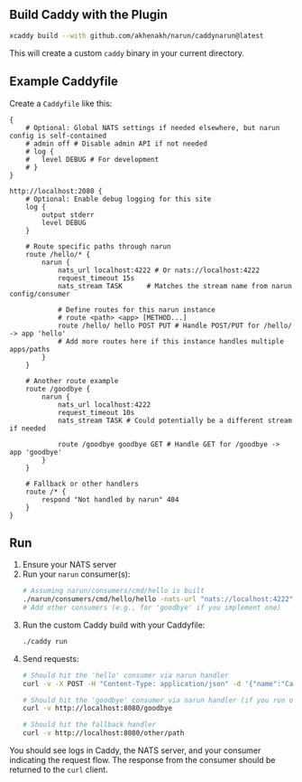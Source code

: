## Build Caddy with the Plugin



```sh
xcaddy build --with github.com/akhenakh/narun/caddynarun@latest
```

This will create a custom `caddy` binary in your current directory.

## Example Caddyfile

Create a `Caddyfile` like this:

```caddyfile
{
	# Optional: Global NATS settings if needed elsewhere, but narun config is self-contained
	# admin off # Disable admin API if not needed
	# log {
	#  	level DEBUG # For development
	# }
}

http://localhost:2080 {
	# Optional: Enable debug logging for this site
	log {
	 	output stderr
	 	level DEBUG
	}

	# Route specific paths through narun
	route /hello/* {
		narun {
			nats_url localhost:4222 # Or nats://localhost:4222
			request_timeout 15s
			nats_stream TASK      # Matches the stream name from narun config/consumer

			# Define routes for this narun instance
			# route <path> <app> [METHOD...]
			route /hello/ hello POST PUT # Handle POST/PUT for /hello/ -> app 'hello'
			# Add more routes here if this instance handles multiple apps/paths
		}
	}

	# Another route example
	route /goodbye {
		narun {
			nats_url localhost:4222
			request_timeout 10s
			nats_stream TASK # Could potentially be a different stream if needed

			route /goodbye goodbye GET # Handle GET for /goodbye -> app 'goodbye'
		}
	}

	# Fallback or other handlers
	route /* {
		respond "Not handled by narun" 404
	}
}

```

## Run

1.  Ensure your NATS server
2.  Run your `narun` consumer(s):
    ```bash
    # Assuming narun/consumers/cmd/hello is built
    ./narun/consumers/cmd/hello/hello -nats-url "nats://localhost:4222" -stream "TASK" -app "hello"
    # Add other consumers (e.g., for 'goodbye' if you implement one)
    ```
3.  Run the custom Caddy build with your Caddyfile:
    ```bash
    ./caddy run
    ```
4.  Send requests:
    ```bash
    # Should hit the 'hello' consumer via narun handler
    curl -v -X POST -H "Content-Type: application/json" -d '{"name":"Caddy User"}' http://localhost:8080/hello/

    # Should hit the 'goodbye' consumer via narun handler (if you run one)
    curl -v http://localhost:8080/goodbye

    # Should hit the fallback handler
    curl -v http://localhost:8080/other/path
    ```

You should see logs in Caddy, the NATS server, and your consumer indicating the request flow. The response from the consumer should be returned to the `curl` client.
